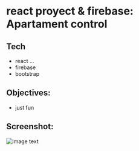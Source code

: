 # react proyect & firebase: Apartament control

## Tech
 - react ... 
 - firebase 
 - bootstrap


## Objectives:
- just fun

## Screenshot:
<img src="https://res.cloudinary.com/dpg8egz7r/image/upload/v1627165347/Screen_Shot_2021-07-24_at_17.21.33.png" alt="image text" title="imae Title" />
